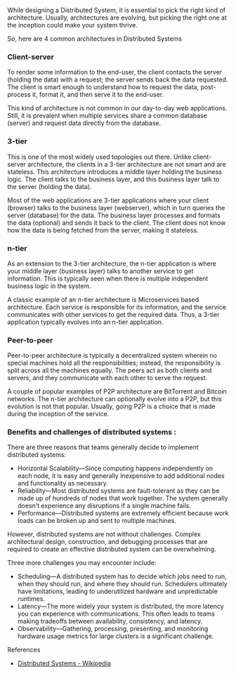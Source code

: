 While designing a Distributed System, it is essential to pick the right kind of architecture. Usually, architectures are evolving, but picking the right one at the inception could make your system thrive.

So, here are 4 common architectures in Distributed Systems

### Client-server
To render some information to the end-user, the client contacts the server (holding the data) with a request; the server sends back the data requested. The client is smart enough to understand how to request the data, post-process it, format it, and then serve it to the end-user.

This kind of architecture is not common in our day-to-day web applications. Still, it is prevalent when multiple services share a common database (server) and request data directly from the database.

### 3-tier
This is one of the most widely used topologies out there. Unlike client-server architecture, the clients in a 3-tier architecture are not smart and are stateless. This architecture introduces a middle layer holding the business logic. The client talks to the business layer, and this business layer talk to the server (holding the data).

Most of the web applications are 3-tier applications where your client (browser) talks to the business layer (webserver), which in turn queries the server (database) for the data. The business layer processes and formats the data (optional) and sends it back to the client. The client does not know how the data is being fetched from the server, making it stateless.

### n-tier
As an extension to the 3-tier architecture, the n-tier application is where your middle layer (business layer) talks to another service to get information. This is typically seen when there is multiple independent business logic in the system.

A classic example of an n-tier architecture is Microservices based architecture. Each service is responsible for its information, and the service communicates with other services to get the required data. Thus, a 3-tier application typically evolves into an n-tier application.

### Peer-to-peer
Peer-to-peer architecture is typically a decentralized system wherein no special machines hold all the responsibilities; instead, the responsibility is split across all the machines equally. The peers act as both clients and servers, and they communicate with each other to serve the request.

A couple of popular examples of P2P architecture are BitTorrent and Bitcoin networks. The n-tier architecture can optionally evolve into a P2P, but this evolution is not that popular. Usually, going P2P is a choice that is made during the inception of the service.

### Benefits and challenges of distributed systems :

There are three reasons that teams generally decide to implement distributed systems:
* Horizontal Scalability—Since computing happens independently on each node, it is easy and generally inexpensive to add additional nodes and functionality as necessary.
* Reliability—Most distributed systems are fault-tolerant as they can be made up of hundreds of nodes that work together. The system generally doesn’t experience any disruptions if a single machine fails.
* Performance—Distributed systems are extremely efficient because work loads can be broken up and sent to multiple machines.

However, distributed systems are not without challenges. Complex architectural design, construction, and debugging processes that are required to create an effective distributed system can be overwhelming.

Three more challenges you may encounter include:
* Scheduling—A distributed system has to decide which jobs need to run, when they should run, and where they should run. Schedulers ultimately have limitations, leading to underutilized hardware and unpredictable runtimes.
* Latency—The more widely your system is distributed, the more latency you can experience with communications. This often leads to teams making tradeoffs between availability, consistency, and latency.
* Observability—Gathering, processing, presenting, and monitoring hardware usage metrics for large clusters is a significant challenge.

References
* [Distributed Systems - Wikipedia](https://en.wikipedia.org/wiki/Distributed_computing)
